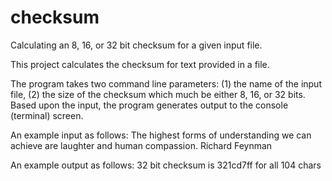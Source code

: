 # checksum
Calculating an 8, 16, or 32 bit checksum for a given input file.

This project calculates the checksum for text provided in a file.

The program takes two command line parameters: (1) the name of the input file, (2) the size of the checksum which much be either 8, 16, or 32 bits. Based upon the input, the program generates output to the console (terminal) screen.

An example input as follows:
The highest forms of understanding we can achieve are laughter and human compassion. Richard Feynman

An example output as follows: 32 bit checksum is 321cd7ff for all  104 chars
